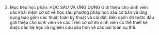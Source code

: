 3. Mục tiêu học phần: HỌC SÂU VÀ ỨNG DỤNG
Giới thiệu cho sinh viên các khái niệm cơ sở về học sâu phương pháp học
sâu cơ bản và ứng dụng bao gồm các thuật toán kỹ thuật và cài đặt. Bên
cạnh đó bước đầu giới thiệu cho sinh viên về các Trên cơ sở đó sinh
viên có thể thiết kế được các hệ học và nghiên cứu sâu hơn về các bài
toán cụ thể.
